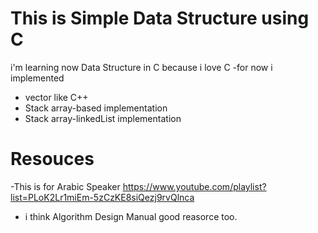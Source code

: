 # This is Simple Data Structure using C

i'm learning now Data Structure in C because i love C
-for now i implemented
- vector like C++
- Stack array-based implementation
- Stack array-linkedList implementation

# Resouces
-This is for Arabic Speaker
https://www.youtube.com/playlist?list=PLoK2Lr1miEm-5zCzKE8siQezj9rvQlnca

- i think Algorithm Design Manual good reasorce too.

